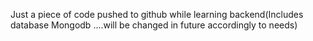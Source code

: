 Just a piece of code pushed to github while learning backend(Includes database Mongodb ....will be changed in future accordingly to needs)
